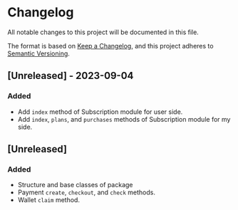 # Changelog

All notable changes to this project will be documented in this file.

The format is based on [Keep a Changelog](https://keepachangelog.com/en/1.0.0/),
and this project adheres to [Semantic Versioning](https://semver.org/spec/v2.0.0.html).


## [Unreleased] - 2023-09-04

### Added
 - Add `index` method of Subscription module for user side.
 - Add `index`, `plans`, and `purchases` methods of Subscription module for my side.


## [Unreleased]

### Added
 - Structure and base classes of package
 - Payment `create`, `checkout`, and `check` methods.
 - Wallet `claim` method. 